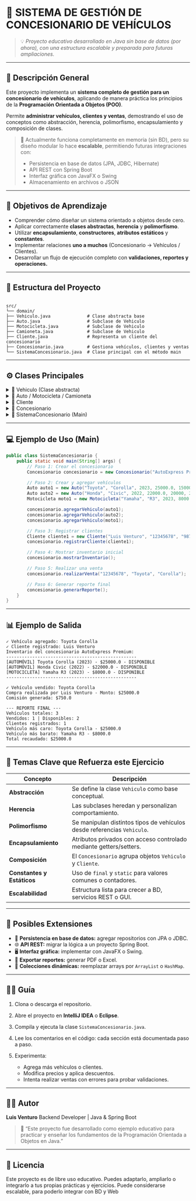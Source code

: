 # 🚗 SISTEMA DE GESTIÓN DE CONCESIONARIO DE VEHÍCULOS

> 💡 *Proyecto educativo desarrollado en Java sin base de datos (por ahora), con una estructura escalable y preparada para futuras ampliaciones.*

---

## 📘 Descripción General

Este proyecto implementa un **sistema completo de gestión para un concesionario de vehículos**, aplicando de manera práctica los principios de la **Programación Orientada a Objetos (POO)**.

Permite **administrar vehículos, clientes y ventas**, demostrando el uso de conceptos como abstracción, herencia, polimorfismo, encapsulamiento y composición de clases.

> 🧱 Actualmente funciona completamente en memoria (sin BD), pero su diseño modular lo hace **escalable**, permitiendo futuras integraciones con:
> - Persistencia en base de datos (JPA, JDBC, Hibernate)
> - API REST con Spring Boot
> - Interfaz gráfica con JavaFX o Swing
> - Almacenamiento en archivos o JSON

---

## 🎯 Objetivos de Aprendizaje

- Comprender cómo diseñar un sistema orientado a objetos desde cero.  
- Aplicar correctamente **clases abstractas**, **herencia** y **polimorfismo**.  
- Utilizar **encapsulamiento**, **constructores**, **atributos estáticos** y **constantes**.  
- Implementar relaciones **uno a muchos** (Concesionario → Vehículos / Clientes).  
- Desarrollar un flujo de ejecución completo con **validaciones, reportes y operaciones.**

---

## 🧩 Estructura del Proyecto

```

src/
└── domain/
├── Vehiculo.java              # Clase abstracta base
├── Auto.java                  # Subclase de Vehiculo
├── Motocicleta.java           # Subclase de Vehiculo
├── Camioneta.java             # Subclase de Vehiculo
├── Cliente.java               # Representa un cliente del concesionario
├── Concesionario.java         # Gestiona vehículos, clientes y ventas
└── SistemaConcesionario.java  # Clase principal con el método main

````

---

## ⚙️ Clases Principales

<details>
<summary>🔹 Vehiculo (Clase abstracta)</summary>

- Clase base que define atributos y comportamientos comunes de todos los vehículos.  
- Contiene métodos concretos (como `marcarComoVendido`, `aplicarDescuento`) y abstractos (`obtenerTipoVehiculo`, `obtenerDetalles`).

**Conceptos aplicados:** Abstracción, encapsulamiento, herencia.

</details>

<details>
<summary>🔹 Auto / Motocicleta / Camioneta</summary>

- Heredan de `Vehiculo` e implementan los métodos abstractos.  
- Cada subclase agrega atributos específicos (puertas, cilindrada, tracción, etc.) y métodos únicos.  
- Implementan polimorfismo a través del método `obtenerDetalles()`.

**Conceptos aplicados:** Herencia, polimorfismo, especialización.

</details>

<details>
<summary>🔹 Cliente</summary>

- Representa a los compradores del concesionario.  
- Controla el presupuesto, las compras realizadas y el total de clientes creados.  
- Incluye un atributo estático `totalClientes`.

**Conceptos aplicados:** Encapsulamiento, métodos estáticos, sobreescritura de `toString()`.

</details>

<details>
<summary>🔹 Concesionario</summary>

- Clase principal que **gestiona todo el sistema**: vehículos, clientes y ventas.  
- Usa arrays fijos para simular una base de datos (vehículos y clientes).  
- Implementa las operaciones de registro, búsqueda, venta, reportes y descuentos.

**Conceptos aplicados:** Composición, validación, reutilización de código, constantes.

</details>

<details>
<summary>🔹 SistemaConcesionario (Main)</summary>

- Contiene el método `main` que ejecuta el flujo completo:
  1. Crear el concesionario  
  2. Agregar vehículos y clientes  
  3. Aplicar descuentos  
  4. Realizar ventas  
  5. Mostrar reportes finales  

**Conceptos aplicados:** Ejecución del flujo de negocio y pruebas del sistema.

</details>

---

## 💻 Ejemplo de Uso (Main)

```java
public class SistemaConcesionario {
    public static void main(String[] args) {
        // Paso 1: Crear el concesionario
        Concesionario concesionario = new Concesionario("AutoExpress Premium");

        // Paso 2: Crear y agregar vehículos
        Auto auto1 = new Auto("Toyota", "Corolla", 2023, 25000.0, 15000, 4, "Automática", true);
        Auto auto2 = new Auto("Honda", "Civic", 2022, 22000.0, 20000, 2, "Manual", false);
        Motocicleta moto1 = new Motocicleta("Yamaha", "R3", 2023, 8000.0, 5000, 321, "Deportiva", false);

        concesionario.agregarVehiculo(auto1);
        concesionario.agregarVehiculo(auto2);
        concesionario.agregarVehiculo(moto1);

        // Paso 3: Registrar clientes
        Cliente cliente1 = new Cliente("Luis Venturo", "12345678", "987654321", 30000.0);
        concesionario.registrarCliente(cliente1);

        // Paso 4: Mostrar inventario inicial
        concesionario.mostrarInventario();

        // Paso 5: Realizar una venta
        concesionario.realizarVenta("12345678", "Toyota", "Corolla");

        // Paso 6: Generar reporte final
        concesionario.generarReporte();
    }
}
````

---

## 📊 Ejemplo de Salida

```
✓ Vehículo agregado: Toyota Corolla
✓ Cliente registrado: Luis Venturo
Inventario del concesionario AutoExpress Premium:
--------------------------------------------------
[AUTOMÓVIL] Toyota Corolla (2023) - $25000.0 - DISPONIBLE
[AUTOMÓVIL] Honda Civic (2022) - $22000.0 - DISPONIBLE
[MOTOCICLETA] Yamaha R3 (2023) - $8000.0 - DISPONIBLE
--------------------------------------------------

✓ Vehículo vendido: Toyota Corolla
Compra realizada por Luis Venturo - Monto: $25000.0
Comisión generada: $750.0

--- REPORTE FINAL ---
Vehículos totales: 3
Vendidos: 1 | Disponibles: 2
Clientes registrados: 1
Vehículo más caro: Toyota Corolla - $25000.0
Vehículo más barato: Yamaha R3 - $8000.0
Total recaudado: $25000.0
```

---

## 🧠 Temas Clave que Refuerza este Ejercicio

| Concepto                   | Descripción                                                             |
| -------------------------- | ----------------------------------------------------------------------- |
| **Abstracción**            | Se define la clase `Vehiculo` como base conceptual.                     |
| **Herencia**               | Las subclases heredan y personalizan comportamiento.                    |
| **Polimorfismo**           | Se manipulan distintos tipos de vehículos desde referencias `Vehiculo`. |
| **Encapsulamiento**        | Atributos privados con acceso controlado mediante getters/setters.      |
| **Composición**            | El `Concesionario` agrupa objetos `Vehiculo` y `Cliente`.               |
| **Constantes y Estáticos** | Uso de `final` y `static` para valores comunes o contadores.            |
| **Escalabilidad**          | Estructura lista para crecer a BD, servicios REST o GUI.                |

---

## 🧰 Posibles Extensiones

* 💾 **Persistencia en base de datos:** agregar repositorios con JPA o JDBC.
* 🌐 **API REST:** migrar la lógica a un proyecto Spring Boot.
* 🖥️ **Interfaz gráfica:** implementar con JavaFX o Swing.
* 📄 **Exportar reportes:** generar PDF o Excel.
* 🧮 **Colecciones dinámicas:** reemplazar arrays por `ArrayList` o `HashMap`.

---

## 🧑‍🏫 Guía

1. Clona o descarga el repositorio.
2. Abre el proyecto en **IntelliJ IDEA** o **Eclipse**.
3. Compila y ejecuta la clase `SistemaConcesionario.java`.
4. Lee los comentarios en el código: cada sección está documentada paso a paso.
5. Experimenta:

   * Agrega más vehículos o clientes.
   * Modifica precios y aplica descuentos.
   * Intenta realizar ventas con errores para probar validaciones.

---

## 👨‍💻 Autor

**Luis Venturo**
Backend Developer | Java & Spring Boot
> 💬 “Este proyecto fue desarrollado como ejemplo educativo para practicar y enseñar los fundamentos de la Programación Orientada a Objetos en Java.”

---

## 🧩 Licencia

Este proyecto es de libre uso educativo.
Puedes adaptarlo, ampliarlo o integrarlo a tus propias prácticas y ejercicios.
Puede considerarse escalable, para poderlo integrar con BD y Web
